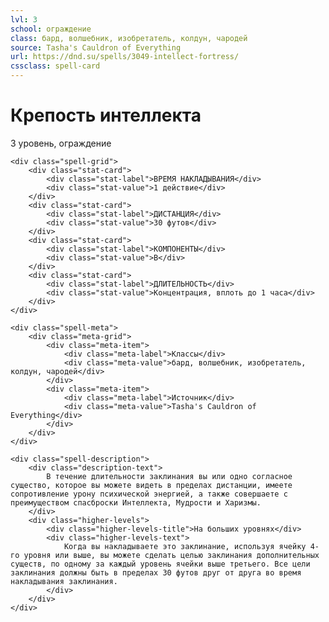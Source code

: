 ```yaml
---
lvl: 3
school: ограждение
class: бард, волшебник, изобретатель, колдун, чародей
source: Tasha's Cauldron of Everything
url: https://dnd.su/spells/3049-intellect-fortress/
cssclass: spell-card
---
```


<div class="spell-container">
    <div class="spell-header">
        <h1 class="spell-name">Крепость интеллекта</h1>
        <div class="spell-level">3 уровень, ограждение</div>
    </div>
    
    <div class="spell-grid">
        <div class="stat-card">
            <div class="stat-label">ВРЕМЯ НАКЛАДЫВАНИЯ</div>
            <div class="stat-value">1 действие</div>
        </div>
        <div class="stat-card">
            <div class="stat-label">ДИСТАНЦИЯ</div>
            <div class="stat-value">30 футов</div>
        </div>
        <div class="stat-card">
            <div class="stat-label">КОМПОНЕНТЫ</div>
            <div class="stat-value">В</div>
        </div>
        <div class="stat-card">
            <div class="stat-label">ДЛИТЕЛЬНОСТЬ</div>
            <div class="stat-value">Концентрация, вплоть до 1 часа</div>
        </div>
    </div>
    
    <div class="spell-meta">
        <div class="meta-grid">
            <div class="meta-item">
                <div class="meta-label">Классы</div>
                <div class="meta-value">бард, волшебник, изобретатель, колдун, чародей</div>
            </div>
            <div class="meta-item">
                <div class="meta-label">Источник</div>
                <div class="meta-value">Tasha's Cauldron of Everything</div>
            </div>
        </div>
    </div>
    
    <div class="spell-description">
        <div class="description-text">
            В течение длительности заклинания вы или одно согласное существо, которое вы можете видеть в пределах дистанции, имеете сопротивление урону психической энергией, а также совершаете с преимуществом спасброски Интеллекта, Мудрости и Харизмы.
        </div>
        <div class="higher-levels">
            <div class="higher-levels-title">На больших уровнях</div>
            <div class="higher-levels-text">
                Когда вы накладываете это заклинание, используя ячейку 4-го уровня или выше, вы можете сделать целью заклинания дополнительных существ, по одному за каждый уровень ячейки выше третьего. Все цели заклинания должны быть в пределах 30 футов друг от друга во время накладывания заклинания.
            </div>
        </div>
    </div>
</div>